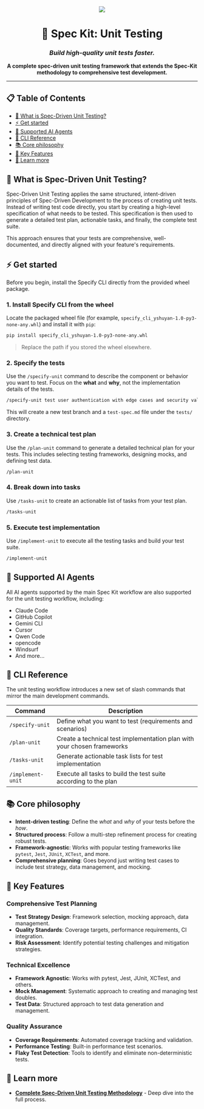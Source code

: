 <div align="center">
    <img src="./media/logo_small.webp"/>
    <h1>🌱 Spec Kit: Unit Testing</h1>
    <h3><em>Build high-quality unit tests faster.</em></h3>
</div>

<p align="center">
    <strong>A complete spec-driven unit testing framework that extends the Spec-Kit methodology to comprehensive test development.</strong>
</p>

---

## 📋 Table of Contents

- [🤔 What is Spec-Driven Unit Testing?](#-what-is-spec-driven-unit-testing)
- [⚡ Get started](#-get-started)
- [🤖 Supported AI Agents](#-supported-ai-agents)
- [🔧 CLI Reference](#-cli-reference)
- [📚 Core philosophy](#-core-philosophy)
- [🎯 Key Features](#-key-features)
- [📖 Learn more](#-learn-more)

## 🤔 What is Spec-Driven Unit Testing?

Spec-Driven Unit Testing applies the same structured, intent-driven principles of Spec-Driven Development to the process of creating unit tests. Instead of writing test code directly, you start by creating a high-level specification of what needs to be tested. This specification is then used to generate a detailed test plan, actionable tasks, and finally, the complete test suite.

This approach ensures that your tests are comprehensive, well-documented, and directly aligned with your feature's requirements.

## ⚡ Get started

Before you begin, install the Specify CLI directly from the provided wheel package.

### 1. Install Specify CLI from the wheel

Locate the packaged wheel file (for example, `specify_cli_yshuyan-1.0-py3-none-any.whl`) and install it with `pip`:

```bash
pip install specify_cli_yshuyan-1.0-py3-none-any.whl
```

> Replace the path if you stored the wheel elsewhere.

### 2. Specify the tests

Use the `/specify-unit` command to describe the component or behavior you want to test. Focus on the **what** and **why**, not the implementation details of the tests.

```bash
/specify-unit test user authentication with edge cases and security validation
```

This will create a new test branch and a `test-spec.md` file under the `tests/` directory.

### 3. Create a technical test plan

Use the `/plan-unit` command to generate a detailed technical plan for your tests. This includes selecting testing frameworks, designing mocks, and defining test data.

```bash
/plan-unit
```

### 4. Break down into tasks

Use `/tasks-unit` to create an actionable list of tasks from your test plan.

```bash
/tasks-unit
```

### 5. Execute test implementation

Use `/implement-unit` to execute all the testing tasks and build your test suite.

```bash
/implement-unit
```

## 🤖 Supported AI Agents

All AI agents supported by the main Spec Kit workflow are also supported for the unit testing workflow, including:

- Claude Code
- GitHub Copilot
- Gemini CLI
- Cursor
- Qwen Code
- opencode
- Windsurf
- And more...

## 🔧 CLI Reference

The unit testing workflow introduces a new set of slash commands that mirror the main development commands.

| Command           | Description                                                           |
|-------------------|-----------------------------------------------------------------------|
| `/specify-unit`   | Define what you want to test (requirements and scenarios)             |
| `/plan-unit`      | Create a technical test implementation plan with your chosen frameworks |
| `/tasks-unit`     | Generate actionable task lists for test implementation                |
| `/implement-unit` | Execute all tasks to build the test suite according to the plan       |

## 📚 Core philosophy

- **Intent-driven testing**: Define the *what* and *why* of your tests before the *how*.
- **Structured process**: Follow a multi-step refinement process for creating robust tests.
- **Framework-agnostic**: Works with popular testing frameworks like `pytest`, `Jest`, `JUnit`, `XCTest`, and more.
- **Comprehensive planning**: Goes beyond just writing test cases to include test strategy, data management, and mocking.

## 🎯 Key Features

### Comprehensive Test Planning
- **Test Strategy Design**: Framework selection, mocking approach, data management.
- **Quality Standards**: Coverage targets, performance requirements, CI integration.
- **Risk Assessment**: Identify potential testing challenges and mitigation strategies.

### Technical Excellence  
- **Framework Agnostic**: Works with pytest, Jest, JUnit, XCTest, and others.
- **Mock Management**: Systematic approach to creating and managing test doubles.
- **Test Data**: Structured approach to test data generation and management.

### Quality Assurance
- **Coverage Requirements**: Automated coverage tracking and validation.
- **Performance Testing**: Built-in performance test scenarios.
- **Flaky Test Detection**: Tools to identify and eliminate non-deterministic tests.

## 📖 Learn more

- **[Complete Spec-Driven Unit Testing Methodology](./UNIT-TESTING.md)** - Deep dive into the full process.

